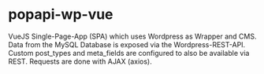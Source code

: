 # popapi-wp-vue

VueJS Single-Page-App (SPA) which uses Wordpress as Wrapper and CMS. 
Data from the MySQL Database is exposed via the Wordpress-REST-API.
Custom post_types and meta_fields are configured to also be available via REST.
Requests are done with AJAX (axios).
